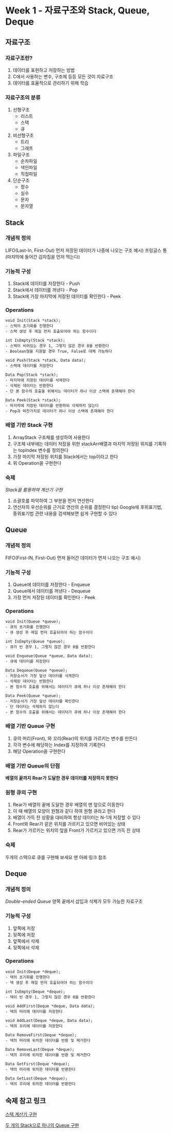 # Week 1 - 자료구조와 Stack, Queue, Deque

## 자료구조

### 자료구조란?

1. 데이터를 표현하고 저장하는 방법
2. C에서 사용하는 변수, 구조체 등등 모든 것이 자료구조
3. 데이터를 효율적으로 관리하기 위해 학습

### 자료구조의 분류

1. 선형구조
   - 리스트
   - 스택
   - 큐
2. 비선형구조
   - 트리
   - 그래프
3. 파일구조
   - 순차파일
   - 색인파일
   - 직접파일
4. 단순구조
   - 정수
   - 실수
   - 문자
   - 문자열

## Stack

### 개념적 정의

LIFO(Last-In, First-Out) 먼저 저장된 데이터가 나중에 나오는 구조
예시) 프링글스 통(마지막에 들어간 감자칩을 먼저 먹는다)

### 기능적 구성

1. Stack에 데이터를 저장한다 - Push
2. Stack에서 데이터를 꺼낸다 - Pop
3. Stack에 가장 마지막에 저장된 데이터를 확인한다 - Peek

### Operations

```
void Init(Stack *stack);
- 스택의 초기화를 진행한다
- 스택 생성 후 제일 먼저 호출되어야 하는 함수이다

int IsEmpty(Stack *stack);
- 스택이 비어있는 경우 1, 그렇지 않은 경우 0을 반환한다
- Boolean형을 지원할 경우 True, False로 대체 가능하다

void Push(Stack *stack, Data data);
- 스택에 데이터를 저장한다

Data Pop(Stack *stack);
- 마지막에 저장된 데이터를 삭제한다
- 삭제된 데이터는 반환한다
- 단 본 함수의 호출을 위해서는 데이터가 하나 이상 스택에 존재해야 한다

Data Peek(Stack *stack);
- 마지막에 저장된 데이터를 반환하되 삭제하지 않는다
- Pop과 마찬가지로 데이터가 하나 이상 스택에 존재해야 한다
```

### 배열 기반 Stack 구현

1. ArrayStack 구조체를 생성하여 사용한다
2. 구조체 내부에는 데이터 저장을 위한 stackArr배열과 마지막 저장된 위치를 기록하는 topIndex 변수를 정의한다
3. 가장 마지막 저장된 위치를 Stack에서는 top이라고 한다
4. 위 Operation을 구현한다

### 숙제

_Stack을 활용하여 계산기 구현_

1. 소괄호를 파악하여 그 부분을 먼저 연산한다
2. 연산자의 우선순위를 근거로 연산의 순위를 결정한다
   tip) Google에 후위표기법, 중위표기법 관련 내용을 검색해보면 쉽게 구현할 수 있다

## Queue

### 개념적 정의

FIFO(First-IN, First-Out) 먼저 들어간 데이터가 먼저 나오는 구조
예시)

### 기능적 구성

1. Queue에 데이터를 저장한다 - Enqueue
2. Queue에서 데이터를 꺼낸다 - Dequeue
3. 가장 먼저 저장된 데이터를 확인한다 - Peek

### Operations

```
void Init(Queue *queue);
- 큐의 초기화를 진행한다
- 큐 생성 후 제일 먼저 호출되어야 하는 함수이다

int IsEmpty(Queue *queue);
- 큐가 빈 경우 1, 그렇지 않은 경우 0을 반환한다

void Enqueue(Queue *queue, Data data);
- 큐에 데이터를 저장한다

Data Dequeue(Queue *queue);
- 저장순서가 가장 앞선 데이터를 삭제한다
- 삭제된 데이터는 반환한다
- 본 함수의 호출을 위해서는 데이터가 큐에 하나 이상 존재해야 한다

Data Peek(Queue *queue);
- 저장순서가 가장 앞선 데이터를 확인한다
- 단 데이터는 삭제하지 않는다
- 본 함수의 호출을 위해서는 데이터가 큐에 하나 이상 존재해야 한다
```

### 배열 기반 Queue 구현

1. 큐의 머리(Front), 와 꼬리(Rear)의 위치를 가르키는 변수를 만든다
2. 각각 변수에 해당하는 Index를 지정하여 기록한다
3. 해당 Operation을 구현한다

### 배열 기반 Queue의 단점

**배열의 끝까지 Rear가 도달한 경우 데이터를 저장하지 못한다**

### 원형 큐의 구현

1. Rear가 배열의 끝에 도달한 경우 배열의 맨 앞으로 이동한다
2. 이 때 배열의 모양이 원형과 같다 하여 원형 큐라고 한다
3. 배열이 가득 찬 상황을 대비하여 항상 데이터는 N-1개 저장할 수 있다
4. Front와 Rear가 같은 위치를 가르키고 있으면 비어있는 상태
5. Rear가 가르키는 위치의 앞을 Front가 가르키고 있으면 가득 찬 상태

### 숙제

두개의 스택으로 큐를 구현해 보세요
맨 아래 링크 참조

## Deque

### 개념적 정의

_Double-ended Queue_
양쪽 끝에서 삽입과 삭제가 모두 가능한 자료구조

### 기능적 구성

1. 앞쪽에 저장
2. 뒷쪽에 저장
3. 앞쪽에서 삭제
4. 뒷쪽에서 삭제

### Operations

```
void Init(Deque *deque);
- 덱의 초기화를 진행한다
- 덱 생성 후 제일 먼저 호출되어야 하는 함수이다

int IsEmpty(Deque *deque);
- 덱이 빈 경우 1, 그렇지 않은 경우 0을 반환한다

void AddFirst(Deque *deque, Data data);
- 덱의 머리에 데이터를 저장한다

void AddLast(Deque *deque, Data data);
- 덱의 꼬리에 데이터를 저장한다

Data RemoveFirst(Deque *deque);
- 덱의 머리에 위치한 데이터를 반환 및 제거한다

Data RemoveLast(Deque *deque);
- 덱의 꼬리에 위치한 데이터를 반환 및 제거한다

Data GetFirst(Deque *deque);
- 덱의 머리에 위치한 데이터를 반환한다

Data GetLast(Deque *deque);
- 덱의 꼬리에 위치한 데이터를 반환한다
```

## 숙제 참고 링크

[스택 계산기 구현](https://m.blog.naver.com/PostView.nhn?blogId=soohan530&logNo=221136285007&proxyReferer=https%3A%2F%2Fwww.google.com%2F)

[두 개의 Stack으로 하나의 Queue 구현](https://krgoodnews.tistory.com/entry/%EB%91%90-%EA%B0%9C%EC%9D%98-Stack%EC%9C%BC%EB%A1%9C-%ED%95%98%EB%82%98%EC%9D%98-Queue%EB%A5%BC-%EA%B5%AC%ED%98%84%ED%95%98%EB%9D%BC)
